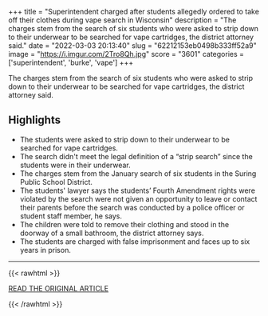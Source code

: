 +++
title = "Superintendent charged after students allegedly ordered to take off their clothes during vape search in Wisconsin"
description = "The charges stem from the search of six students who were asked to strip down to their underwear to be searched for vape cartridges, the district attorney said."
date = "2022-03-03 20:13:40"
slug = "62212153eb0498b333ff52a9"
image = "https://i.imgur.com/2Tro8Qh.jpg"
score = "3601"
categories = ['superintendent', 'burke', 'vape']
+++

The charges stem from the search of six students who were asked to strip down to their underwear to be searched for vape cartridges, the district attorney said.

## Highlights

- The students were asked to strip down to their underwear to be searched for vape cartridges.
- The search didn't meet the legal definition of a “strip search” since the students were in their underwear.
- The charges stem from the January search of six students in the Suring Public School District.
- The students' lawyer says the students’ Fourth Amendment rights were violated by the search were not given an opportunity to leave or contact their parents before the search was conducted by a police officer or student staff member, he says.
- The children were told to remove their clothing and stood in the doorway of a small bathroom, the district attorney says.
- The students are charged with false imprisonment and faces up to six years in prison.

---

{{< rawhtml >}}
  <p class="article-category">
    <a target="_blank" href="https://www.uppermichiganssource.com/2022/03/01/superintendent-charged-after-students-allegedly-ordered-take-off-their-clothes-during-vape-search-wisconsin/">READ THE ORIGINAL ARTICLE</a>
  </p>
{{< /rawhtml >}}
